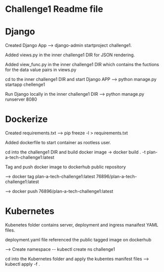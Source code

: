 # Challenge1 Readme file

# Django

Created Django App --> django-admin startproject challenge1.

Added views.py in the inner challenge1 DIR for JSON rendering.

Added view_func.py in the inner challenge1 DIR which contains the fuctions for the data value pairs in views.py

cd to the inner challenge1 DIR and start Django APP -->  python manage.py startapp chellenge1

Run Django locally in the inner challenge1 DIR --> python manage.py runserver 8080

# Dockerize

Created requirements.txt --> pip freeze -l > requirements.txt

Added dockerfile to start container as rootless user.

cd into the challenge1 DIR and build docker image -> docker build . -t plan-a-tech-challenge1:latest

Tag and push docker image to dockerhub public repository

--> docker tag plan-a-tech-challenge1:latest 76896/plan-a-tech-challenge1:latest

--> docker push 76896/plan-a-tech-challenge1:latest


# Kubernetes
Kubenetes folder contains server, deployment and ingress manaifest YAML files.

deployment.yaml file referenced the public tagged image on dockerhub

--> Create namespace -- kubectl create ns challenge1

cd into the Kubernetes folder and apply the kubentes manifest files --> kubectl apply -f .